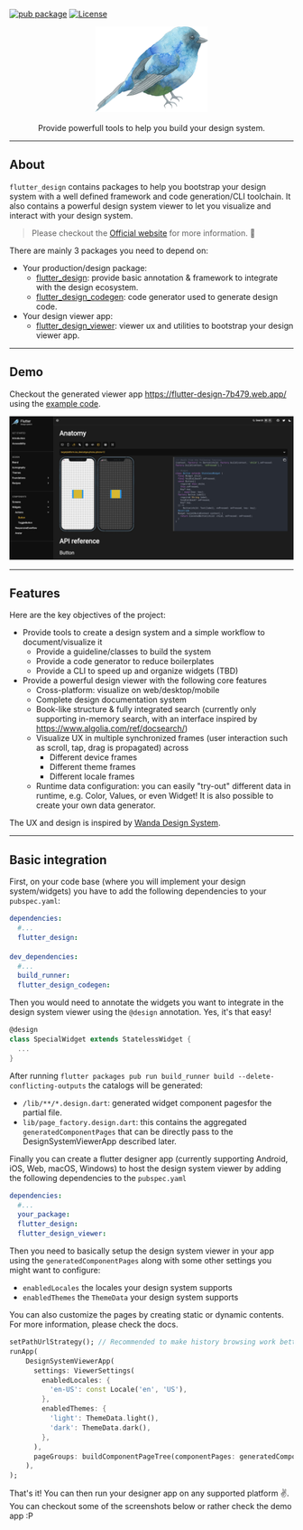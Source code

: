 [![pub package](https://img.shields.io/pub/v/flutter_design.svg)](https://pub.dartlang.org/packages/flutter_design) [![License](https://img.shields.io/badge/License-BSD_3--Clause-blue.svg)](https://opensource.org/licenses/BSD-3-Clause)

<p align="center">
  <img width="200" src="https://github.com/ShiroYacha/flutter_design/blob/main/assets/branding/logo_readme.png?raw=true">
  <br /><br />
  <span>Provide powerfull tools to help you build your design system.</span>
</p>

---

## About


`flutter_design` contains packages to help you bootstrap your design system with a well defined framework and code generation/CLI toolchain. It also contains a powerful design system viewer to let you visualize and interact with your design system.

> Please checkout the [Official website](https://flutterdesign.io) for more information. :rocket:

There are mainly 3 packages you need to depend on:
- Your production/design package:
  - [flutter_design](https://pub.dev/packages/flutter_design): provide basic annotation & framework to integrate with the design ecosystem.
  - [flutter_design_codegen](https://pub.dev/packages/flutter_design_codegen): code generator used to generate design code.
- Your design viewer app:
  - [flutter_design_viewer](https://pub.dev/packages/flutter_design_viewer): viewer ux and utilities to bootstrap your design viewer app.


---

## Demo

Checkout the generated viewer app  https://flutter-design-7b479.web.app/ using the [example code](https://github.com/ShiroYacha/flutter_design/tree/main/packages/flutter_design_viewer/example). 

<p align="center">
  <img src="https://github.com/ShiroYacha/flutter_design/blob/main/assets/branding/screenshot_readme.jpg?raw=true">
</p>


---

## Features

Here are the key objectives of the project:
- Provide tools to create a design system and a simple workflow to document/visualize it
  - Provide a guideline/classes to build the system
  - Provide a code generator to reduce boilerplates
  - Provide a CLI to speed up and organize widgets (TBD)
- Provide a powerful design viewer with the following core features
  - Cross-platform: visualize on web/desktop/mobile
  - Complete design documentation system 
  - Book-like structure & fully integrated search (currently only supporting in-memory search, with an interface inspired by https://www.algolia.com/ref/docsearch/) 
  - Visualize UX in multiple synchronized frames (user interaction such as scroll, tap, drag is propagated) across
    - Different device frames
    - Different theme frames
    - Different locale frames
  - Runtime data configuration: you can easily "try-out" different data in runtime, e.g. Color, Values, or even Widget! It is also possible to create your own data generator.

The UX and design is inspired by [Wanda Design System](https://design.wonderflow.ai/).


---

## Basic integration

First, on your code base (where you will implement your design system/widgets) you have to add the following dependencies to your `pubspec.yaml`: 

```yaml
dependencies:
  #...
  flutter_design:

dev_dependencies:
  #...
  build_runner:
  flutter_design_codegen:
```

Then you would need to annotate the widgets you want to integrate in the design system viewer using the `@design` annotation. Yes, it's that easy!  

```dart
@design
class SpecialWidget extends StatelessWidget {
  ...
}
```

After running `flutter packages pub run build_runner build --delete-conflicting-outputs` the catalogs will be generated:
- `/lib/**/*.design.dart`: generated widget component pagesfor the partial file.
- `lib/page_factory.design.dart`: this contains the aggregated `generatedComponentPages` that can be directly pass to the DesignSystemViewerApp described later.

Finally you can create a flutter designer app (currently supporting Android, iOS, Web, macOS, Windows) to host the design system viewer by adding the following dependencies to the `pubspec.yaml`

```yaml
dependencies:
  #...
  your_package:
  flutter_design:
  flutter_design_viewer:
```

Then you need to basically setup the design system viewer in your app using the `generatedComponentPages` along with some other settings you might want to configure:
- `enabledLocales` the locales your design system supports
- `enabledThemes` the `ThemeData` your design system supports

You can also customize the pages by creating static or dynamic contents. For more information, please check the docs.

```dart
setPathUrlStrategy(); // Recommended to make history browsing work better in web
runApp(
    DesignSystemViewerApp(
      settings: ViewerSettings(
        enabledLocales: {
          'en-US': const Locale('en', 'US'),
        },
        enabledThemes: {
          'light': ThemeData.light(),
          'dark': ThemeData.dark(),
        },
      ),
      pageGroups: buildComponentPageTree(componentPages: generatedComponentPages),
    ),
);
```

That's it! You can then run your designer app on any supported platform :v:. You can checkout some of the screenshots below or rather check the demo app :P 
